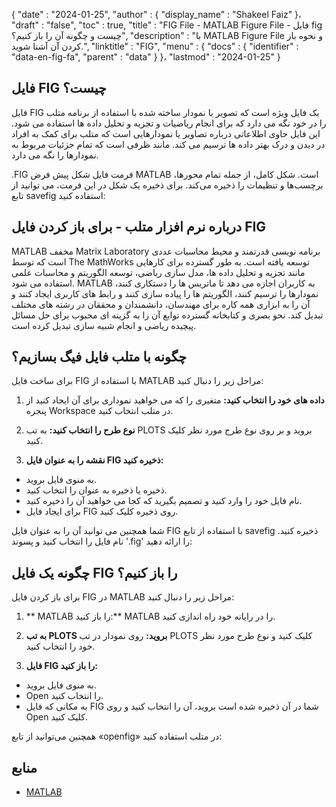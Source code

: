 {
  "date" : "2024-01-25",
  "author" : {
    "display_name" : "Shakeel Faiz"
}،
  "draft" : "false",
  "toc" : true,
  "title" : "FIG File - MATLAB Figure File - فایل fig چیست و چگونه آن را باز کنیم؟",
  "description" : "با MATLAB Figure File و نحوه باز کردن آن آشنا شوید.",
  "linktitle" : "FIG",
  "menu" : {
    "docs" : {
      "identifier" : "data-en-fig-fa",
      "parent" : "data"
}
}،
  "lastmod" : "2024-01-25"
}

## فایل FIG چیست؟

فایل FIG یک فایل ویژه است که تصویر یا نمودار ساخته شده با استفاده از برنامه متلب را در خود نگه می دارد که برای انجام ریاضیات و تجزیه و تحلیل داده ها استفاده می شود. این فایل حاوی اطلاعاتی درباره تصاویر یا نمودارهایی است که متلب برای کمک به افراد در دیدن و درک بهتر داده ها ترسیم می کند. مانند ظرفی است که تمام جزئیات مربوط به نمودارها را نگه می دارد.

.FIG فرمت فایل شکل پیش فرض MATLAB است. شکل کامل، از جمله تمام محورها، برچسب‌ها و تنظیمات را ذخیره می‌کند. برای ذخیره یک شکل در این فرمت، می توانید از تابع savefig استفاده کنید:

## درباره نرم افزار متلب - برای باز کردن فایل FIG

MATLAB مخفف Matrix Laboratory برنامه نویسی قدرتمند و محیط محاسبات عددی است که توسط The MathWorks توسعه یافته است. به طور گسترده برای کارهایی مانند تجزیه و تحلیل داده ها، مدل سازی ریاضی، توسعه الگوریتم و محاسبات علمی استفاده می شود. MATLAB به کاربران اجازه می دهد تا ماتریس ها را دستکاری کنند، نمودارها را ترسیم کنند، الگوریتم ها را پیاده سازی کنند و رابط های کاربری ایجاد کنند و آن را به ابزاری همه کاره برای مهندسان، دانشمندان و محققان در رشته های مختلف تبدیل کند. نحو بصری و کتابخانه گسترده توابع آن را به گزینه ای محبوب برای حل مسائل پیچیده ریاضی و انجام شبیه سازی تبدیل کرده است.

## چگونه با متلب فایل فیگ بسازیم؟

برای ساخت فایل FIG با استفاده از MATLAB مراحل زیر را دنبال کنید:

1.  **داده های خود را انتخاب کنید:** متغیری را که می خواهید نموداری برای آن ایجاد کنید از پنجره Workspace در متلب انتخاب کنید.
    
2.  **نوع طرح را انتخاب کنید:** به تب PLOTS بروید و بر روی نوع طرح مورد نظر کلیک کنید.
    
3.  **نقشه را به عنوان فایل FIG ذخیره کنید:**
    
- به منوی فایل بروید.
- ذخیره یا ذخیره به عنوان را انتخاب کنید.
- نام فایل خود را وارد کنید و تصمیم بگیرید که کجا می خواهید آن را ذخیره کنید.
- برای ایجاد فایل FIG روی ذخیره کلیک کنید.

شما همچنین می توانید آن را به عنوان فایل FIG با استفاده از تابع savefig ذخیره کنید. نام فایل را انتخاب کنید و پسوند '.fig' را ارائه دهید:

## چگونه یک فایل FIG را باز کنیم؟

برای باز کردن فایل FIG در MATLAB مراحل زیر را دنبال کنید:

1.  ** MATLAB را باز کنید:** MATLAB را در رایانه خود راه اندازی کنید.
    
2.  **به تب PLOTS بروید:** روی نمودار در تب PLOTS کلیک کنید و نوع طرح مورد نظر خود را انتخاب کنید.
    
3.  **فایل FIG را باز کنید:**
    
- به منوی فایل بروید.
- Open را انتخاب کنید.
- به مکانی که فایل FIG شما در آن ذخیره شده است بروید، آن را انتخاب کنید و روی Open کلیک کنید.

همچنین می‌توانید از تابع «openfig» در متلب استفاده کنید:

## منابع
* [MATLAB](https://en.wikipedia.org/wiki/MATLAB)



